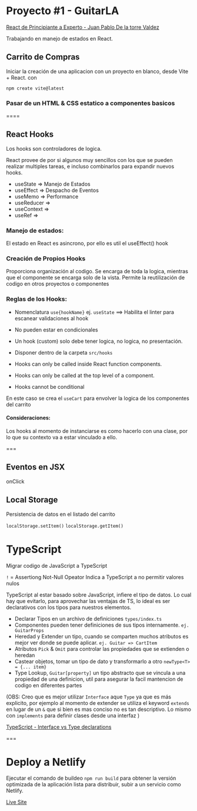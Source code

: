 # Proyecto #1 - GuitarLA
[React de Principiante a Experto - Juan Pablo De la torre Valdez](https://www.udemy.com/course/react-de-principiante-a-experto-creando-mas-de-10-aplicaciones/)

Trabajando en manejo de estados en React.


## Carrito de Compras
Iniciar la creación de una aplicacion con un proyecto en blanco, desde Vite + React. con 

`npm create vite@latest`

### Pasar de un HTML & CSS estatico a componentes basicos

====

## React Hooks

Los hooks son controladores de logica.

React provee de por si algunos muy sencillos con los que se pueden realizar multiples tareas, e incluso combinarlos para expandir nuevos hooks.

- useState   => Manejo de Estados 
- useEffect  => Despacho de Eventos
- useMemo    => Performance
- useReducer =>
- useContext =>
- useRef     =>

### Manejo de estados:
El estado en React es asincrono, por ello es util el useEffect() hook

### Creación de Propios Hooks
Proporciona organización al codigo.
Se encarga de toda la logica, mientras que el componente se encarga solo de la vista.
Permite la reutilización de codigo en otros proyectos o componentes

### Reglas de los Hooks:
- Nomenclatura `use{hookName}` ej. `useState` ==> Habilita el linter para escanear validaciones al hook 
- No pueden estar en condicionales
- Un hook (custom) solo debe tener logica, no logica, no presentación.
- Disponer dentro de la carpeta `src/hooks`

- Hooks can only be called inside React function components.
- Hooks can only be called at the top level of a component.
- Hooks cannot be conditional

En este caso se crea el `useCart` para envolver la logica de los componentes del carrito

#### Consideraciones:
Los hooks al momento de instanciarse es como hacerlo con una clase, por lo que su contexto va a estar vinculado a ello.

===


## Eventos en JSX
onClick

## Local Storage
Persistencia de datos en el listado del carrito

`localStorage.setItem()`
`localStorage.getItem()`

# TypeScript
Migrar codigo de JavaScript a TypeScript

`!` = Assertiong Not-Null Opeator
Indica a TypeScript a no permitir valores nulos

TypeScript al estar basado sobre JavaScript, infiere el tipo de datos.
Lo cual hay que evitarlo, para aprovechar las ventajas de TS, lo ideal es ser declarativos con los tipos para nuestros elementos.

- Declarar Tipos en un archivo de definiciones `types/index.ts`
- Componentes pueden tener definiciones de sus tipos internamente. `ej. GuitarProps`
- Heredad y Extender un tipo, cuando se comparten muchos atributos es mejor ver donde se puede aplicar. `ej. Guitar => CartItem`
- Atributos `Pick` & `Omit` para controlar las propiedades que se extienden o heredan
- Castear objetos, tomar un tipo de dato y transformarlo a otro `newType<T> = {... item}`
- Type Lookup, `Guitar[property]` un tipo abstracto que se vincula a una propiedad de una definicion, util para asegurar la facil mantencion de codigo en diferentes partes 

(OBS: Creo que es mejor utilizar `Interface` aque `Type` ya que es más explicito, por ejemplo al momento de extender se utiliza el keyword `extends` en lugar de un `&` que si bien es mas conciso no es tan descriptivo. Lo mismo con `implements` para definir clases desde una interfaz )

[TypeScript - Interface vs Type declarations](https://stackoverflow.com/questions/37233735/interfaces-vs-types-in-typescript)

===

# Deploy a Netlify

Ejecutar el comando de buildeo `npm run build` para obtener la versión optimizada de la aplicación lista para distribuir, subir a un servicio como Netlify.

[Live Site](https://frabjous-dieffenbachia-03843d.netlify.app/)